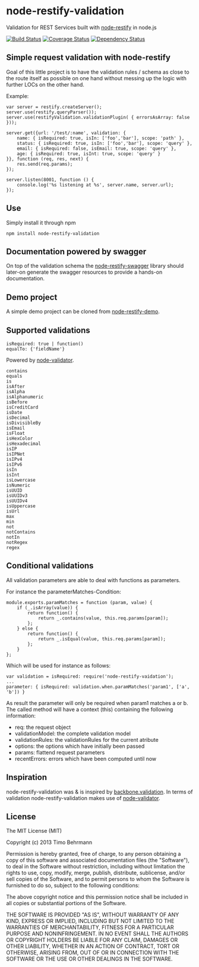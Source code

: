 # node-restify-validation
Validation for REST Services built with [node-restify](https://github.com/mcavage/node-restify) in node.js

[![Build Status](https://travis-ci.org/z0mt3c/node-restify-validation.png)](https://travis-ci.org/z0mt3c/node-restify-validation)
[![Coverage Status](https://coveralls.io/repos/z0mt3c/node-restify-validation/badge.png?branch=master)](https://coveralls.io/r/z0mt3c/node-restify-validation?branch=master)
[![Dependency Status](https://gemnasium.com/z0mt3c/node-restify-validation.png)](https://gemnasium.com/z0mt3c/node-restify-validation)


## Simple request validation with node-restify
Goal of this little project is to have the validation rules / schema as close to the route itself as possible on one hand without messing up the logic with further LOCs on the other hand.

Example:

    var server = restify.createServer();
    server.use(restify.queryParser());
    server.use(restifyValidation.validationPlugin( { errorsAsArray: false }));
    
    server.get({url: '/test/:name', validation: {
        name: { isRequired: true, isIn: ['foo','bar'], scope: 'path' },
        status: { isRequired: true, isIn: ['foo','bar'], scope: 'query' },
        email: { isRequired: false, isEmail: true, scope: 'query' },
        age: { isRequired: true, isInt: true, scope: 'query' }
    }}, function (req, res, next) {
        res.send(req.params);
    });
    
    server.listen(8001, function () {
        console.log('%s listening at %s', server.name, server.url);
    });

## Use
Simply install it through npm

    npm install node-restify-validation


## Documentation powered by swagger
On top of the validation schema the [node-restify-swagger](https://github.com/z0mt3c/node-restify-swagger) library should later-on generate the swagger resources to provide a hands-on documentation. 

## Demo project
A simple demo project can be cloned from [node-restify-demo](https://github.com/z0mt3c/node-restify-demo).

## Supported validations

    isRequired: true | function()
    equalTo: {'fieldName'}

Powered by [node-validator](https://github.com/chriso/node-validator).

    contains
    equals
    is
    isAfter
    isAlpha
    isAlphanumeric
    isBefore
    isCreditCard
    isDate
    isDecimal
    isDivisibleBy
    isEmail
    isFloat
    isHexColor
    isHexadecimal
    isIP
    isIPNet
    isIPv4
    isIPv6
    isIn
    isInt
    isLowercase
    isNumeric
    isUUID
    isUUIDv3
    isUUIDv4
    isUppercase
    isUrl
    max
    min
    not
    notContains
    notIn
    notRegex
    regex


## Conditional validations
All validation parameters are able to deal with functions as parameters.

For instance the parameterMatches-Condition:

    module.exports.paramMatches = function (param, value) {
        if (_.isArray(value)) {
            return function() {
                return _.contains(value, this.req.params[param]);
            };
        } else {
            return function() {
                return _.isEqual(value, this.req.params[param]);
            };
        }
    };

Which will be used for instance as follows:

    var validation = isRequired: require('node-restify-vaidation');
    ...
    parameter: { isRequired: validation.when.paramMatches('param1', ['a', 'b']) }

As result the parameter will only be required when param1 matches a or b. The called method will have a context (this) containing the following information:

* req: the request object
* validationModel: the complete validation model
* validationRules: the validationRules for the current atribute
* options: the options which have initially been passed
* params: flattend request parameters
* recentErrors: errors which have been computed until now


## Inspiration
node-restify-validation was & is inspired by [backbone.validation](https://github.com/thedersen/backbone.validation).
In terms of validation node-restify-validation makes use of [node-validator](https://github.com/chriso/node-validator).


## License
The MIT License (MIT)

Copyright (c) 2013 Timo Behrmann

Permission is hereby granted, free of charge, to any person obtaining a copy
of this software and associated documentation files (the "Software"), to deal
in the Software without restriction, including without limitation the rights
to use, copy, modify, merge, publish, distribute, sublicense, and/or sell
copies of the Software, and to permit persons to whom the Software is
furnished to do so, subject to the following conditions:

The above copyright notice and this permission notice shall be included in
all copies or substantial portions of the Software.

THE SOFTWARE IS PROVIDED "AS IS", WITHOUT WARRANTY OF ANY KIND, EXPRESS OR
IMPLIED, INCLUDING BUT NOT LIMITED TO THE WARRANTIES OF MERCHANTABILITY,
FITNESS FOR A PARTICULAR PURPOSE AND NONINFRINGEMENT. IN NO EVENT SHALL THE
AUTHORS OR COPYRIGHT HOLDERS BE LIABLE FOR ANY CLAIM, DAMAGES OR OTHER
LIABILITY, WHETHER IN AN ACTION OF CONTRACT, TORT OR OTHERWISE, ARISING FROM,
OUT OF OR IN CONNECTION WITH THE SOFTWARE OR THE USE OR OTHER DEALINGS IN
THE SOFTWARE.







